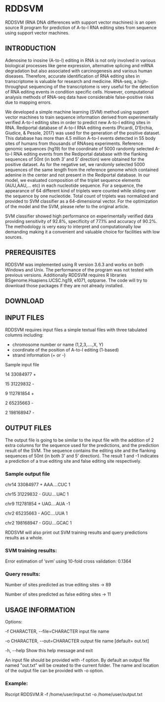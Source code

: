 

# RDDSVM

RDDSVM (RNA DNA differences with support vector machines) is an open source R program for prediction of A-to-I RNA editing sites from sequence using support vector machines.

## INTRODUCTION

Adenosine to inosine (A-to-I) editing in RNA is not only involved in various biological processes like gene expression, alternative splicing and mRNA degradation but also associated with carcinogenesis and various human diseases. Therefore, accurate identification of RNA editing sites in transcriptome is valuable for research and medicine. RNA-seq, a high-throughput sequencing of the transcriptome is very useful for the detection of RNA editing events in condition specific cells. However, computational analysis methods of RNA-seq data have considerable false-positive risks due to mapping errors. 

We developed a simple machine learning (SVM) method using support vector machines to train sequence information derived from experimentally verified A-to-I editing sites in order to predict new A-to-I editing sites in RNA. Rediportal database of A-to-I RNA editing events (Picardi, D’Erchia, Giudice, & Pesole, 2017) was used for the generation of the positive dataset. This database has more than 4.5 million A-to-I events detected in 55 body sites of humans from thousands of RNAseq experiments. Reference genomic sequences (hg19) for the coordinate of 5000 randomly selected A-to-I RNA editing events from the Rediportal database with the flanking sequences of 50nt (in both 3’ and 5’ direction) were obtained for the positive dataset. As for the negative set, we randomly selected 5000 sequences of the same length from the reference genome which contained adenine in the center and not present in the Rediportal database. 
In our model, we evaluated composition of the triplet sequence elements (AUU,AAU,... etc) in each nucleotide sequence. For a sequence, the appearance of 64 different kind of triplets were counted while sliding over the sequence by one nucleotide. Total count of triplets was normalized and provided to SVM classifier as a 64-dimensional vector. For the optimization of the model and the SVM, please refer to the original article. 

SVM classifier showed high performance on experimentally verified data providing sensitivity of 92.8%, specificity of 77.1% and accuracy of 90.2%. The methodology is very easy to interpret and computationally low demanding making it a convenient and valuable choice for facilities with low sources.

## PREREQUISITES

RDDSVM was implemented using R version 3.6.3 and works on both Windows and Unix. The performance of the program was not tested with previous versions. Additionally RDDSVM requires R libraries BSgenome.Hsapiens.UCSC.hg19, e1071, optparse. The code will try to download those packages if they are not already installed.

## DOWNLOAD
## INPUT FILES
RDDSVM requires  input files a simple textual files with three tabulated columns including:

-   chromosome number or name (1,2,3,....,X, Y)
-   coordinate of the position of A-to-I editing (1-based)
-   strand information (+ or -)

Sample input file

14	33084977	+

15	31229832	-

9	112781854	+

2	65235663	-

2	198168947	-

## OUTPUT FILES
The output file is going to be similar to the input file with the addition of 2 extra columns for the sequence used for the predictions, and the prediction result of the SVM. The sequence contains the editing site and the flanking sequences of 50nt (in both 3’ and 5’ direction). The result 1 and -1 indicates a prediction of a true editing site and false editing site respectively. 

### Sample output file

chr14	33084977	+	AAA....CUC	1

chr15	31229832	-	GUU....UAC	1

chr9	112781854	+	UAG....AUA	-1

chr2	65235663	-	AGC....UUA	1

chr2	198168947	-	GGU....GCAC	1


RDDSVM will also print out SVM training results and query predictions results as a whole. 


### SVM training results:

Error estimation of ‘svm’ using 10-fold cross validation: 0.1364

### Query results:

Number of sites predicted as true editing sites -> 89

Number of sites predicted as false editing sites -> 11

     
## USAGE INFORMATION

Options:

-f CHARACTER, --file=CHARACTER
	input file name

-o CHARACTER, --out=CHARACTER
	output file name [default= out.txt]

-h, --help
	Show this help message and exit
	

An input file should be provided with -f option. By default an output file named "out.txt" will be created to the current folder. The name and location of the output file can be provided with -o option. 

### Example:
Rscript RDDSVM.R -f /home/user/input.txt -o /home/user/output.txt 
